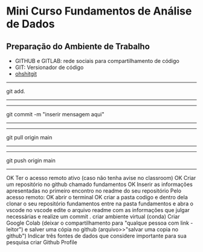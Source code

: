 # Mini Curso Fundamentos de Análise de Dados
## Preparação do Ambiente de Trabalho
- GITHUB e GITLAB: rede sociais para compartilhamento de código
- GIT: Versionador de código
- [ohshitgit](https://ohshitgit.com/)

* * *
git add. 
* * *

* * * 
git commit -m "inserir mensagem aqui"
* * *

* * * 
git pull origin main
* * *

* * * 
git push origin main
* * *


 OK Ter o acesso remoto ativo (caso não tenha avise no classroom) 
 OK Criar um repositório no github chamado fundamentos
 OK Inserir as informações apresentadas no primeiro encontro no readme do seu repositório
 Pelo acesso remoto:
 OK abrir o terminal
 OK criar a pasta codigo e dentro dela clonar o seu repositório fundamentos
 entre na pasta fundamentos e abra o vscode
 no vscode edite o arquivo readme com as informações que julgar necessárias e realize um commit .
 criar ambiente virtual (conda)
 Criar Google Colab (deixar o compartilhamento para "qualque pessoa com link - leitor") e salver uma cópia no github (arquivo>>"salvar uma copia no github")
 Indicar três fontes de dados que considere importante para sua pesquisa
 criar Github Profile
